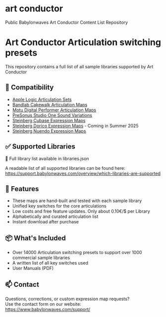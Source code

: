 # art conductor
Public Babylonwaves Art Conductor Content List Repository


# Art Conductor Articulation switching presets

This repository contains a full list of all sample libraries supported by Art Conductor


## 🧩 Compatibility

- [Apple Logic Articulation Sets](https://www.babylonwaves.com/logic)
- [Bandlab Cakewalk Articulation Maps](https://www.babylonwaves.com/cakewalk)
- [Motu Digital Performer Articulation Maps](https://www.babylonwaves.com/digital-performer)
- [PreSonus Studio One Sound Variations](https://www.babylonwaves.com/studio-one)
- [Steinberg Cubase Expression Maps](https://www.babylonwaves.com/cubase)
- [Steinberg Dorico Expression Maps](https://www.babylonwaves.com/dorico) - Coming in Summer 2025
- [Steinberg Nuendo Expression Maps](https://www.babylonwaves.com/cubase)



## ✅ Supported Libraries


📂 Full library list available in libraries.json

A readable list of all supported libraries can be found here:
https://support.babylonwaves.com/overview/which-libraries-are-supported



## 📣 Features

- These maps are hand-built and tested with each sample library
- Unified key switches for the core articulations
- Low costs and free feature updates. Only about 0.10€/$ per Library
- Alphabetically and curated articulation list
- Instant download after purchase



## 📦 What's Included

- Over 14000 Articulation switching presets to support over 1000 commercial sample libraries
- A written list of all key switches used
- User Manuals (PDF)


## 📫 Contact

Questions, corrections, or custom expression map requests?  
Use the contact form on our website: https://www.babylonwaves.com/support/
